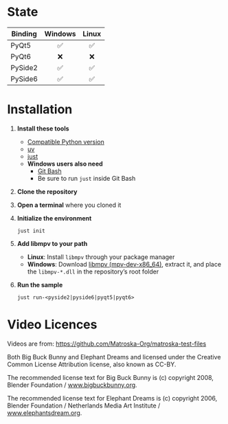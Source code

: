 # State

| Binding | Windows | Linux |
|---------|:-------:|:-----:|
| PyQt5   |    ✅    |   ✅   |
| PyQt6   |    ❌    |   ❌   |
| PySide2 |    ✅    |   ✅   |
| PySide6 |    ✅    |   ✅   |

# Installation

1. **Install these tools**

   - [Compatible Python version](https://www.python.org/downloads)
   - [uv](https://github.com/astral-sh/uv)
   - [just](https://github.com/casey/just)
   - **Windows users also need**
     - [Git Bash](https://git-scm.com/downloads)
     - Be sure to run `just` inside Git Bash

1. **Clone the repository**

1. **Open a terminal** where you cloned it

1. **Initialize the environment**

   ```console
   just init
   ```

1. **Add libmpv to your path**

   - **Linux**: Install `libmpv` through your package manager
   - **Windows**: Download [libmpv (mpv-dev-x86_64)](https://github.com/shinchiro/mpv-winbuild-cmake/releases), extract
     it, and place the `libmpv-*.dll` in the repository’s root folder

1. **Run the sample**

   ```console
   just run-<pyside2|pyside6|pyqt5|pyqt6>
   ```

# Video Licences

Videos are from: https://github.com/Matroska-Org/matroska-test-files

Both Big Buck Bunny and Elephant Dreams and licensed under the Creative Common License Attribution license, also known
as CC-BY.

The recommended license text for Big Buck Bunny is (c) copyright 2008, Blender Foundation / www.bigbuckbunny.org.

The recommended license text for Elephant Dreams is (c) copyright 2006, Blender Foundation / Netherlands Media Art
Institute / www.elephantsdream.org.
